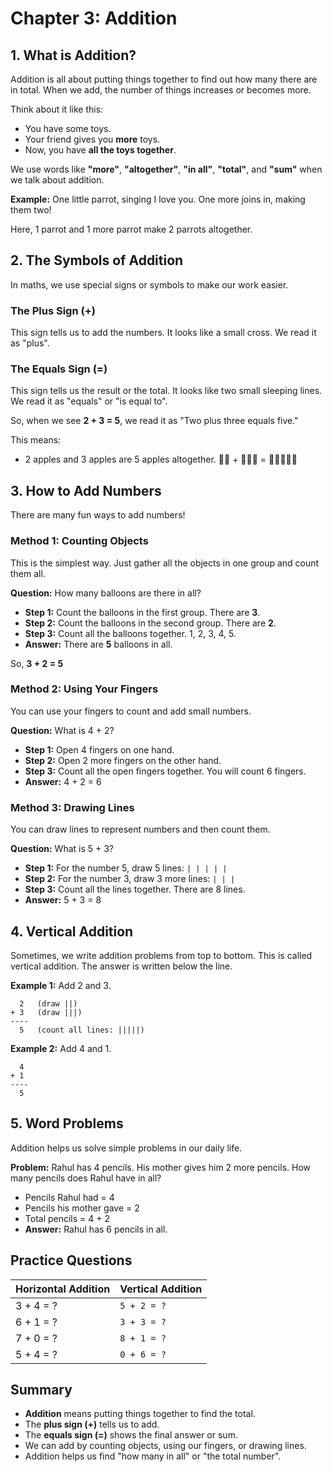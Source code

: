 # Chapter 3: Addition

## 1. What is Addition?

Addition is all about putting things together to find out how many there are in total. When we add, the number of things increases or becomes more.

Think about it like this:
*   You have some toys.
*   Your friend gives you **more** toys.
*   Now, you have **all the toys together**.

We use words like **"more"**, **"altogether"**, **"in all"**, **"total"**, and **"sum"** when we talk about addition.

**Example:**
One little parrot, singing I love you.
One more joins in, making them two!



Here, 1 parrot and 1 more parrot make 2 parrots altogether.

## 2. The Symbols of Addition

In maths, we use special signs or symbols to make our work easier.

### The Plus Sign (+)
This sign tells us to add the numbers. It looks like a small cross. We read it as "plus".

### The Equals Sign (=)
This sign tells us the result or the total. It looks like two small sleeping lines. We read it as "equals" or "is equal to".

So, when we see **2 + 3 = 5**, we read it as "Two plus three equals five."

This means:
*   2 apples and 3 apples are 5 apples altogether.
    🍎🍎 + 🍎🍎🍎 = 🍎🍎🍎🍎🍎

## 3. How to Add Numbers

There are many fun ways to add numbers!

### Method 1: Counting Objects
This is the simplest way. Just gather all the objects in one group and count them all.

**Question:** How many balloons are there in all?



*   **Step 1:** Count the balloons in the first group. There are **3**.
*   **Step 2:** Count the balloons in the second group. There are **2**.
*   **Step 3:** Count all the balloons together. 1, 2, 3, 4, 5.
*   **Answer:** There are **5** balloons in all.

So, **3 + 2 = 5**

### Method 2: Using Your Fingers
You can use your fingers to count and add small numbers.

**Question:** What is 4 + 2?

*   **Step 1:** Open 4 fingers on one hand.
*   **Step 2:** Open 2 more fingers on the other hand.
*   **Step 3:** Count all the open fingers together. You will count 6 fingers.
*   **Answer:** 4 + 2 = 6

### Method 3: Drawing Lines
You can draw lines to represent numbers and then count them.

**Question:** What is 5 + 3?

*   **Step 1:** For the number 5, draw 5 lines: `| | | | |`
*   **Step 2:** For the number 3, draw 3 more lines: `| | |`
*   **Step 3:** Count all the lines together. There are 8 lines.
*   **Answer:** 5 + 3 = 8

## 4. Vertical Addition

Sometimes, we write addition problems from top to bottom. This is called vertical addition. The answer is written below the line.

**Example 1:** Add 2 and 3.

```
  2   (draw ||)
+ 3   (draw |||)
----
  5   (count all lines: |||||)
```

**Example 2:** Add 4 and 1.

```
  4
+ 1
----
  5
```

## 5. Word Problems

Addition helps us solve simple problems in our daily life.

**Problem:** Rahul has 4 pencils. His mother gives him 2 more pencils. How many pencils does Rahul have in all?

*   Pencils Rahul had = 4
*   Pencils his mother gave = 2
*   Total pencils = 4 + 2
*   **Answer:** Rahul has 6 pencils in all.

## Practice Questions

| Horizontal Addition | Vertical Addition |
| :------------------ | :---------------- |
| 3 + 4 = ?           | `5 + 2 = ?`       |
| 6 + 1 = ?           | `3 + 3 = ?`       |
| 7 + 0 = ?           | `8 + 1 = ?`       |
| 5 + 4 = ?           | `0 + 6 = ?`       |

## Summary

*   **Addition** means putting things together to find the total.
*   The **plus sign (+)** tells us to add.
*   The **equals sign (=)** shows the final answer or sum.
*   We can add by counting objects, using our fingers, or drawing lines.
*   Addition helps us find "how many in all" or "the total number".